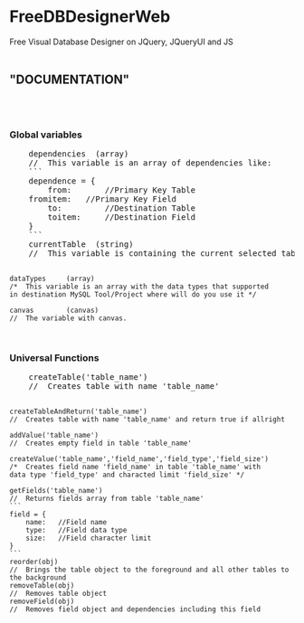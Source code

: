 # FreeDBDesignerWeb
Free Visual Database Designer on JQuery, JQueryUI and JS<br>
<br>
<h2>"DOCUMENTATION"</h2><br>
<br>
<h3>Global variables</h3>
<pre>
    dependencies  (array)
    //  This variable is an array of dependencies like:
    ```
    dependence = {
        from:       //Primary Key Table
	fromitem:   //Primary Key Field
        to:         //Destination Table
        toitem:     //Destination Field
    }
    ```
    currentTable  (string)
    //  This variable is containing the current selected table (that red table)

    dataTypes     (array)
    /*  This variable is an array with the data types that supported 
    in destination MySQL Tool/Project where will do you use it */

    canvas        (canvas) 
    //  The variable with canvas.
</pre>
<h3>Universal Functions</h3>
<pre>
    createTable('table_name')
    //  Creates table with name 'table_name'
      
    createTableAndReturn('table_name')
    //  Creates table with name 'table_name' and return true if allright 
    
    addValue('table_name')
    //  Creates empty field in table 'table_name'
    
    createValue('table_name','field_name','field_type','field_size')
    /*  Creates field name 'field_name' in table 'table_name' with 
    data type 'field_type' and characted limit 'field_size' */
    
    getFields('table_name')
    //  Returns fields array from table 'table_name'
    ```
    field = {
        name:   //Field name
        type:   //Field data type
        size:   //Field character limit
    }
    ```
    reorder(obj)
    //  Brings the table object to the foreground and all other tables to the background
    removeTable(obj)
    //  Removes table object
    removeField(obj)
    //  Removes field object and dependencies including this field
</pre>
    
